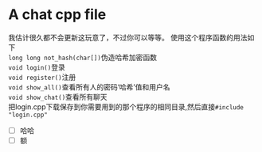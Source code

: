 # A chat cpp file
我估计很久都不会更新这玩意了，不过你可以等等。
使用这个程序函数的用法如下  
`long long not_hash(char[])`伪造哈希加密函数  
`void login()`登录  
`void register()`注册  
`void show_all()`查看所有人的密码‘哈希’值和用户名  
`void show_chat()`查看所有聊天  
把login.cpp下载保存到你需要用到的那个程序的相同目录,然后直接`#include "login.cpp"`    
- [ ] 哈哈
- [ ] 额
